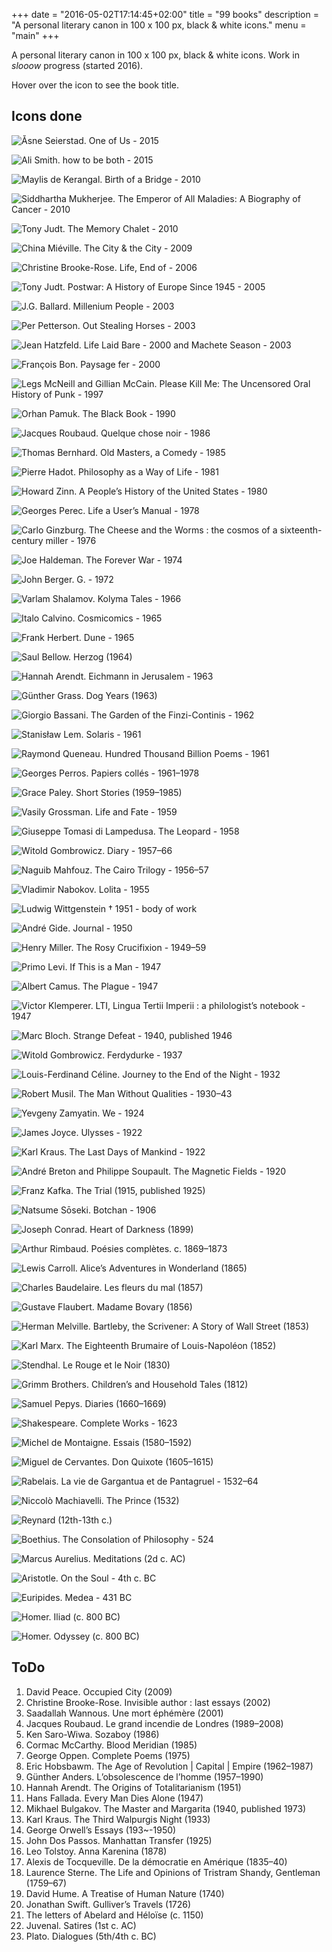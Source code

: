 +++
date = "2016-05-02T17:14:45+02:00"
title = "99 books"
description = "A personal literary canon in 100 x 100 px, black & white icons."
menu = "main"
+++

A personal literary canon in 100 x 100 px, black & white icons. Work in _slooow_ progress (started 2016).

Hover over the icon to see the book title.

## Icons done

![Åsne Seierstad. One of Us - 2015](/img/99books/OneOfUs.png#books "Åsne Seierstad. One of Us - 2015")

![Ali Smith. how to be both - 2015](/img/99books/HowToBeBoth.png#books "Ali Smith. how to be both - 2015")

![Maylis de Kerangal. Birth of a Bridge - 2010](/img/99books/NaissanceDunPont.png#books "Maylis de Kerangal. Birth of a Bridge - 2010")

![Siddhartha Mukherjee. The Emperor of All Maladies: A Biography of Cancer - 2010](/img/99books/TheEmperorOfAllMaladies.png#books  "Siddhartha Mukherjee. The Emperor of All Maladies: A Biography of Cancer - 2010")

![Tony Judt. The Memory Chalet - 2010](/img/99books/MemoryChalet.png#books "Tony Judt. The Memory Chalet - 2010")

![China Miéville. The City & the City - 2009](/img/99books/TheCityAndTheCity.png#books  "China Miéville. The City & the City - 2009")

![Christine Brooke-Rose. Life, End of - 2006](/img/99books/LifeEndof.png#books "Christine Brooke-Rose. Life, End of - 2006")

![Tony Judt. Postwar: A History of Europe Since 1945 - 2005](/img/99books/Postwar.png#books "Tony Judt. Postwar: A History of Europe Since 1945 - 2005")

![J.G. Ballard. Millenium People - 2003](/img/99books/MilleniumPeople.png#books "J.G. Ballard. Millenium People - 2003")

![Per Petterson. Out Stealing Horses - 2003](/img/99books/OutStealingHorses.png#books "Per Petterson. Out Stealing Horses - 2003")

![Jean Hatzfeld. Life Laid Bare - 2000 and Machete Season - 2003](/img/99books/UneSaisonDeMachettes.png#books "Jean Hatzfeld. Life Laid Bare - 2000 and Machete Season - 2003")

![François Bon. Paysage fer - 2000](/img/99books/PaysageFer.png#books "François Bon. Paysage fer - 2000")

![Legs McNeill and Gillian McCain. Please Kill Me: The Uncensored Oral History of Punk - 1997](/img/99books/please-kill-me.png#books "Legs McNeill and Gillian McCain. Please Kill Me: The Uncensored Oral History of Punk - 1997")

![Orhan Pamuk. The Black Book - 1990](/img/99books/TheBlackBook.png#books "Orhan Pamuk. The Black Book - 1990")

![Jacques Roubaud. Quelque chose noir - 1986](/img/99books/QuelqueChoseNoir.png#books "Jacques Roubaud. Quelque chose noir - 1986")

![Thomas Bernhard. Old Masters, a Comedy - 1985](/img/99books/OldMasters.png#books "Thomas Bernhard. Old Masters, a Comedy - 1985")

![Pierre Hadot. Philosophy as a Way of Life - 1981](/img/99books/ExercicesSpirituels.png#books "Pierre Hadot. Philosophy as a Way of Life - 1981")

![Howard Zinn. A People’s History of the United States - 1980](/img/99books/APeoplesHistoryOfTheUS.png#books "Howard Zinn. A People’s History of the United States - 1980")

![Georges Perec. Life a User’s Manual - 1978](/img/99books/LaVieModeEmploi.png#books "Georges Perec. Life a User’s Manual - 1978")

![Carlo Ginzburg. The Cheese and the Worms : the cosmos of a sixteenth-century miller - 1976](/img/99books/FromageVers.png#books "Carlo Ginzburg. The Cheese and the Worms : the cosmos of a sixteenth-century miller - 1976")

![Joe Haldeman. The Forever War - 1974](/img/99books/Foreverwar.png#books "Joe Haldeman. The Forever War - 1974")

![John Berger. G. - 1972](/img/99books/G.png#books "John Berger. G. - 1972")

![Varlam Shalamov. Kolyma Tales - 1966](/img/99books/KolymaTales.png#books "Varlam Shalamov. Kolyma Tales - 1966")

![Italo Calvino. Cosmicomics - 1965](/img/99books/Cosmicomics.png#books "Italo Calvino. Cosmicomics - 1965")

![Frank Herbert. Dune - 1965](/img/99books/Dune.png#books "Frank Herbert. Dune - 1965")

![Saul Bellow. Herzog (1964)](/img/99books/Herzog.png#books "Saul Bellow. Herzog (1964)")

![Hannah Arendt. Eichmann in Jerusalem - 1963](/img/99books/ArendtEichmann.png#books "Hannah Arendt. Eichmann in Jerusalem - 1963")

![Günther Grass. Dog Years (1963)](/img/99books/GrassHundejahre.png#books "Günther Grass. Dog Years (1963)")

![Giorgio Bassani. The Garden of the Finzi-Continis - 1962](/img/99books/TheGardenOfTheFinziContinis.png#books "Giorgio Bassani. The Garden of the Finzi-Continis - 1962")

![Stanisław Lem. Solaris - 1961](/img/99books/Solaris.png#books "Stanisław Lem. Solaris - 1961")

![Raymond Queneau. Hundred Thousand Billion Poems - 1961](/img/99books/CentMilleMilliardsDePoemes.png#books "Raymond Queneau. Hundred Thousand Billion Poems - 1961")

![Georges Perros. Papiers collés - 1961–1978](/img/99books/papiersColles.png#books "Georges Perros. Papiers collés - 1961–1978")

![Grace Paley. Short Stories (1959–1985)](/img/99books/Paley.png#books "Grace Paley. Short Stories (1959–1985)")

![Vasily Grossman. Life and Fate - 1959](/img/99books/GrossmanLifeFate.png#books "Vasily Grossman. Life and Fate - 1959")

![Giuseppe Tomasi di Lampedusa. The Leopard - 1958](/img/99books/TheLeopard.png#books "Giuseppe Tomasi di Lampedusa. The Leopard - 1958")

![Witold Gombrowicz. Diary - 1957–66](/img/99books/GombrowiczDiary.png#books "Witold Gombrowicz. Diary - 1957–66")

![Naguib Mahfouz. The Cairo Trilogy - 1956–57](/img/99books/TheCairoTrilogy.png#books "Naguib Mahfouz. The Cairo Trilogy - 1956–57")

![Vladimir Nabokov. Lolita - 1955](/img/99books/Lolita.png#books "Vladimir Nabokov. Lolita - 1955")

![Ludwig Wittgenstein † 1951 - body of work](/img/99books/wittgenstein.png#books "Ludwig Wittgenstein † 1951 - body of work")

![André Gide. Journal - 1950](/img/99books/gide.png#books "André Gide. Journal - 1950")

![Henry Miller. The Rosy Crucifixion - 1949–59](/img/99books/MillerRosy.png#books "Henry Miller. The Rosy Crucifixion - 1949–59")

![Primo Levi. If This is a Man - 1947](/img/99books/Levi.png#books "Primo Levi. If This is a Man - 1947")

![Albert Camus. The Plague - 1947](/img/99books/camuslapeste.png#books "Albert Camus. The Plague - 1947")

![Victor Klemperer. LTI, Lingua Tertii Imperii : a philologist’s notebook - 1947](/img/99books/LTI.png#books "Victor Klemperer. LTI, Lingua Tertii Imperii : a philologist’s notebook - 1947")

![Marc Bloch. Strange Defeat - 1940, published 1946](/img/99books/EtrangeDefaite.png#books "Marc Bloch. Strange Defeat - 1940, published 1946")

![Witold Gombrowicz. Ferdydurke - 1937](/img/99books/ferdydurke.png#books "Witold Gombrowicz. Ferdydurke - 1937")

![Louis-Ferdinand Céline. Journey to the End of the Night - 1932](/img/99books/VoyageAuBoutDeLaNuit.png#books "Louis-Ferdinand Céline. Journey to the End of the Night - 1932")

![Robert Musil. The Man Without Qualities - 1930–43](/img/99books/TheManWithoutQualities.png#books "Robert Musil. The Man Without Qualities - 1930–43")

![Yevgeny Zamyatin. We - 1924](/img/99books/We.png#books "Yevgeny Zamyatin. We - 1924")

![James Joyce. Ulysses - 1922](/img/99books/Ulysses.png#books "James Joyce. Ulysses - 1922")

![Karl Kraus. The Last Days of Mankind - 1922](/img/99books/DerniersJoursHumanite.png#books "Karl Kraus. The Last Days of Mankind - 1922")

![André Breton and Philippe Soupault. The Magnetic Fields - 1920](/img/99books/TheMagneticFields.png#books "André Breton and Philippe Soupault. The Magnetic Fields - 1920")

![Franz Kafka. The Trial (1915, published 1925)](/img/99books/KafkaTrial.png#books "Franz Kafka. The Trial (1915, published 1925)")

![Natsume Sōseki. Botchan - 1906](/img/99books/Botchan.png#books "Natsume Sōseki. Botchan - 1906")

![Joseph Conrad. Heart of Darkness (1899)](/img/99books/HeartOfDarkness.png#books "Joseph Conrad. Heart of Darkness (1899)")

![Arthur Rimbaud. Poésies complètes. c. 1869–1873](/img/99books/rimbaud.png#books "Arthur Rimbaud. Poésies complètes. c. 1869–1873")

![Lewis Carroll. Alice’s Adventures in Wonderland (1865)](/img/99books/AliceInWonderland.png#books "Lewis Carroll. Alice’s Adventures in Wonderland (1865)")

![Charles Baudelaire. Les fleurs du mal (1857)](/img/99books/FleursMal.png#books "Charles Baudelaire. Les fleurs du mal (1857)")

![Gustave Flaubert. Madame Bovary (1856)](/img/99books/MadameBovary.png#books "Gustave Flaubert. Madame Bovary (1856)")

![Herman Melville. Bartleby, the Scrivener: A Story of Wall Street (1853)](/img/99books/BartlebyTheScrivener.png#books "Herman Melville. Bartleby, the Scrivener: A Story of Wall Street (1853)")

![Karl Marx. The Eighteenth Brumaire of Louis-Napoléon (1852)](/img/99books/18Brumaire.png#books "Karl Marx. The Eighteenth Brumaire of Louis-Napoléon (1852)")

![Stendhal. Le Rouge et le Noir (1830)](/img/99books/RougeEtLeNoir.png#books "Stendhal. Le Rouge et le Noir (1830)")

![Grimm Brothers. Children’s and Household Tales (1812)](/img/99books/Grimm.png#books "Grimm Brothers. Children’s and Household Tales (1812)")

![Samuel Pepys. Diaries (1660–1669)](/img/99books/pepys.png#books "Samuel Pepys. Diaries (1660–1669)")

![Shakespeare. Complete Works - 1623](/img/99books/Shakespeare.png#books "Shakespeare. Complete Works - 1623")

![Michel de Montaigne. Essais (1580–1592)](/img/99books/montaigneEssais.png#books "Michel de Montaigne. Essais (1580–1592)")

![Miguel de Cervantes. Don Quixote (1605–1615)](/img/99books/DonQuixote.png#books "Miguel de Cervantes. Don Quixote (1605–1615)")

![Rabelais. La vie de Gargantua et de Pantagruel - 1532–64](/img/99books/Rabelais.png#books "Rabelais. La vie de Gargantua et de Pantagruel - 1532–64")

![Niccolò Machiavelli. The Prince (1532)](/img/99books/ThePrince.png#books "Niccolò Machiavelli. The Prince (1532)")

![Reynard (12th-13th c.)](/img/99books/RomanDeRenart.png#books "Reynard (12th-13th c.)")

![Boethius. The Consolation of Philosophy - 524](/img/99books/boethius.png#books "Boethius. The Consolation of Philosophy - 524")

![Marcus Aurelius. Meditations (2d c. AC)](/img/99books/Meditations.png#books "Marcus Aurelius. Meditations (2d c. AC)")

![Aristotle. On the Soul - 4th c. BC](/img/99books/Aristotle.png#books "Aristotle. On the Soul - 4th c. BC")

![Euripides. Medea - 431 BC](/img/99books/Medea.png#books "Euripides. Medea - 431 BC")

![Homer. Iliad (c. 800 BC)](/img/99books/Iliad.png#books "Homer. Iliad (c. 800 BC)")

![Homer. Odyssey (c. 800 BC)](/img/99books/Odyssey.png#books "Homer. Odyssey (c. 800 BC)")

## ToDo

1. David Peace. Occupied City (2009)
1. Christine Brooke-Rose. Invisible author : last essays (2002)
1. Saadallah Wannous. Une mort éphémère (2001)
1. Jacques Roubaud. Le grand incendie de Londres (1989–2008)
1. Ken Saro-Wiwa. Sozaboy (1986)
1. Cormac McCarthy. Blood Meridian (1985)
1. George Oppen. Complete Poems (1975)
1. Eric Hobsbawm. The Age of Revolution | Capital | Empire (1962–1987)
1. Günther Anders. L’obsolescence de l’homme (1957–1990)
1. Hannah Arendt. The Origins of Totalitarianism (1951)
1. Hans Fallada. Every Man Dies Alone (1947)
1. Mikhael Bulgakov. The Master and Margarita (1940, published 1973)
1. Karl Kraus. The Third Walpurgis Night (1933)
1. George Orwell’s Essays (193~-1950)
1. John Dos Passos. Manhattan Transfer (1925)
1. Leo Tolstoy. Anna Karenina (1878)
1. Alexis de Tocqueville. De la démocratie en Amérique (1835–40)
1. Laurence Sterne. The Life and Opinions of Tristram Shandy, Gentleman (1759–67)
1. David Hume. A Treatise of Human Nature (1740)
1. Jonathan Swift. Gulliver’s Travels (1726)
1. The letters of Abelard and Héloïse (c. 1150)
1. Juvenal. Satires (1st c. AC)
1. Plato. Dialogues (5th/4th c. BC)
